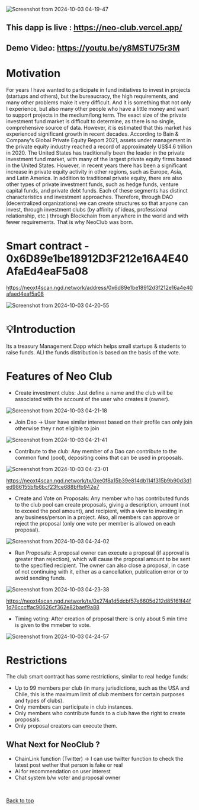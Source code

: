 ![Screenshot from 2024-10-03 04-19-47](https://github.com/user-attachments/assets/2c020873-ebb0-4b09-b251-57e2c87078f2)


## This dapp is live : https://neo-club.vercel.app/

## Demo Video:  https://youtu.be/y8MSTU75r3M



#  Motivation

For years I have wanted to participate in fund initiatives to invest in projects (startups and others), but the bureaucracy, the high requirements, and many other problems make it very difficult. And it is something that not only I experience, but also many other people who have a little money and want to support projects in the medium/long term. The exact size of the private investment fund market is difficult to determine, as there is no single, comprehensive source of data. However, it is estimated that this market has experienced significant growth in recent decades. According to Bain & Company's Global Private Equity Report 2021, assets under management in the private equity industry reached a record of approximately US$4.6 trillion in 2020. The United States has traditionally been the leader in the private investment fund market, with many of the largest private equity firms based in the United States. However, in recent years there has been a significant increase in private equity activity in other regions, such as Europe, Asia, and Latin America. In addition to traditional private equity, there are also other types of private investment funds, such as hedge funds, venture capital funds, and private debt funds. Each of these segments has distinct characteristics and investment approaches. Therefore, through DAO (decentralized organizations) we can create structures so that anyone can invest, through investment clubs (by affinity of ideas, professional relationship, etc.) through Blockchain from anywhere in the world and with fewer requirements. That is why NeoClub was born.


# Smart contract  -   0x6D89e1be18912D3F212e16A4E40AfaEd4eaF5a08


https://neoxt4scan.ngd.network/address/0x6d89e1be18912d3f212e16a4e40afaed4eaf5a08


![Screenshot from 2024-10-03 04-20-55](https://github.com/user-attachments/assets/0994b7d5-8c51-46d4-a243-debafcb696f6)


#  💡Introduction


Its a treasury Management Dapp which helps small startups & students to raise funds. ALl the funds distribution is based  on the basis of the vote.



# Features of Neo Club

- Create investment clubs: Just define a name and the club will be associated with the account of the user who creates it (owner).


![Screenshot from 2024-10-03 04-21-18](https://github.com/user-attachments/assets/4894f4ed-b8eb-405f-955b-d7329c8481d8)


- Join Dao -> User have similar  interest based on their profile can only  join otherwise they r not eligible to join

![Screenshot from 2024-10-03 04-21-41](https://github.com/user-attachments/assets/1f83a6ae-c6dc-482a-9855-eef6267117ad)


- Contribute to the club: Any member of a Dao can contribute to the common fund (pool), depositing  coins that can be used in proposals.
 
![Screenshot from 2024-10-03 04-23-01](https://github.com/user-attachments/assets/8993e4bb-4205-45e6-9487-447fa766390b)


https://neoxt4scan.ngd.network/tx/0xe0f8a15b39e814db114f315b9b90d3d1ed986155bfb6bcf23fce688bffb942e7

- Create and Vote on Proposals: Any member who has contributed funds to the club pool can create proposals, giving a description, amount (not to exceed the pool amount), and recipient, with a view to investing in any business/person in a project. Also, all members can approve or reject the proposal (only one vote per member is allowed on each proposal).


![Screenshot from 2024-10-03 04-24-02](https://github.com/user-attachments/assets/826561fb-738f-4ec5-b7d3-1646048caa9d)


- Run Proposals: A proposal owner can execute a proposal (if approval is greater than rejection), which will cause the proposal amount to be sent to the specified recipient. The owner can also close a proposal, in case of not continuing with it, either as a cancellation, publication error or to avoid sending funds.


![Screenshot from 2024-10-03 04-23-38](https://github.com/user-attachments/assets/20d928e2-7817-4496-ad48-06d01b9e2807)

https://neoxt4scan.ngd.network/tx/0x274a1d5dcbf57e6605d212d85161f44f1d76cccffac90626cf362e82baef9a88

- Timing voting:  After  creation of proposal there is only about 5 min time is given to the  mmeber to  vote.

![Screenshot from 2024-10-03 04-24-57](https://github.com/user-attachments/assets/77919c0d-23f7-4dba-b06e-e76626033b26)


# Restrictions

The club smart contract has some restrictions, similar to real hedge funds:

- Up to 99 members per club (in many jurisdictions, such as the USA and Chile, this is the maximum limit of club members for certain purposes and types of clubs).
- Only members can participate in club instances.
- Only members who contribute funds to a club have the right to create proposals.
- Only proposal creators can execute them.


## What Next for NeoClub ?

- ChainLink function (Twitter) -> I can use twitter function  to check the  latest post wether that person is fake or real
-  Ai for recommendation on user interest 
-  Chat system b/w voter and  proposal owner
    
<br>

<a href = "#top">Back to top</a>





